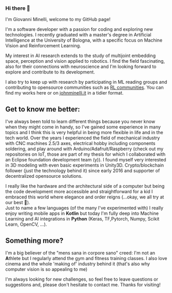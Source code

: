 ### Hi there 👋
I'm Giovanni Minelli, welcome to my GitHub page!

I'm a software developer with a passion for coding and exploring new technologies. I recently graduated with a master's degree in Artificial Intelligence at the University of Bologna, with a specific focus on Machine Vision and Reinforcement Learning.

My interest in AI research extends to the study of multijoint embedding space, perception and vision applied to robotics. I find the field fascinating, also for their connections with neuroscience and I'm looking forward to explore and contribute to its development.

I also try to keep up with research by participating in ML reading groups and contributing to opensource communities such as [RL communities](https://farama.org/).
You can find my works here or on [johnminelli.it](https://johnminelli.it) in a tidier format.

## Get to know me better:
I've always been told to learn different things because you never know when they might come in handy, so I've gained some experience in many topics and I think this is very helpful in being more flexible in life and in the tech world.
Over the years I experienced the field of mechanical industry with CNC machines 2.5/3 axes, electrical hobby including components soldering, and play around with Arduino/Adafruit/Raspberry (check out my repositories on IoT, those are part of my thesis for which I collaborated with an Eclipse foundation development team (y)). I found myself very interested in 3D modeling with even basic experiments in Unity3D. Crypto/blockchain follower (just the technology behind it) since early 2016 and supporter of decentralized opensource solutions.

I really like the hardware and the architectural side of a computer but being the code development more accessible and straightforward for a kid I embraced this world where elegance and order reigns (...okay, we all try at our best 🙂).\
Just to name a few languages (of the many I've experimented with) I really enjoy writing mobile apps in **Kotlin** but today I'm fully deep into Machine Learning and AI integrations in **Python** (Keras, TF,Pytorch, Numpy, Scikit Learn, OpenCV, ...).

## Something more?
I'm a big believer of the "mens sana in corpore sano" creed: I'm not an **A**thlete but I regularly attend the gym and fitness training classes.
I also love cinema and the whole 'making of' industry behind it (that's also why computer vision is so appealing to me)

I'm always looking for new challenges, so feel free to leave questions or suggestions and, please don't hesitate to contact me. Thanks for visiting!
